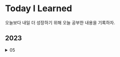 # Today I Learned

오늘보다 내일 더 성장하기 위해 오늘 공부한 내용을 기록하자.

## 2023

<details>
<summary>05</summary>

- [18 - JS 스코프](./23/05/18.md)
- [19 - JS 암묵적 전역 변수, void](./23/05/19.md)
- [20 - MySQL DATE_FORMAT, COUNT 0 포함, SELECT 조건부](./23/05/20.md)

</details>

